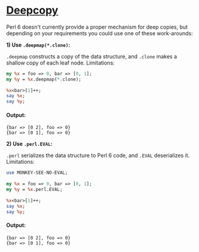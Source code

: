 [1]: http://rosettacode.org/wiki/Deepcopy

# [Deepcopy][1]

Perl 6 doesn't currently provide a proper mechanism for deep copies, but depending on your requirements you could use one of these work-arounds:





**1) Use `.deepmap(*.clone)`:**



`.deepmap` constructs a copy of the data structure, and `.clone` makes a shallow copy of each leaf node. Limitations:

```perl
my %x = foo => 0, bar => [0, 1];
my %y = %x.deepmap(*.clone);
 
%x<bar>[1]++;
say %x;
say %y;
```

#### Output:
```
{bar => [0 2], foo => 0}
{bar => [0 1], foo => 0}
```




**2) Use `.perl.EVAL`:**



`.perl` serializes the data structure to Perl 6 code, and `.EVAL` deserializes it. Limitations:

```perl
use MONKEY-SEE-NO-EVAL;
 
my %x = foo => 0, bar => [0, 1];
my %y = %x.perl.EVAL;
 
%x<bar>[1]++;
say %x;
say %y;
```

#### Output:
```
{bar => [0 2], foo => 0}
{bar => [0 1], foo => 0}
```